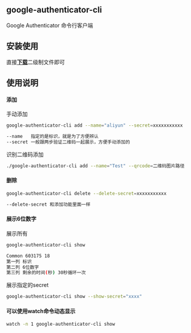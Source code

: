 ## google-authenticator-cli

Google Authenticator 命令行客户端

## 安装使用

直接[**下载**](https://github.com/chanyipiaomiao/google-authenticator-cli/releases)二级制文件即可

## 使用说明

#### 添加

手动添加
```sh
google-authenticator-cli add --name="aliyun" --secret=xxxxxxxxxxx

--name   指定的是标识，就是为了方便辨认
--secret 一般跟两步验证二维码一起展示，方便手动添加的
```

识别二维码添加

```sh
./google-authenticator-cli add --name="Test" --qrcode=二维码图片路径
```

#### 删除

```sh
google-authenticator-cli delete --delete-secret=xxxxxxxxxxx

--delete-secret 和添加功能里面一样
```

#### 展示6位数字

展示所有

```sh
google-authenticator-cli show
```

```sh
Common 603175 18
第一列 标识
第二列 6位数字
第三列 剩余的时间(秒) 30秒循环一次
```

展示指定的secret

```sh
google-authenticator-cli show --show-secret="xxxx"
```

#### 可以使用watch命令动态显示

```sh
watch -n 1 google-authenticator-cli show
```